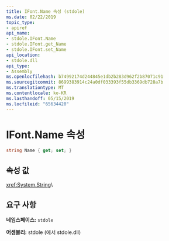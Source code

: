 ```yaml
---
title: IFont.Name 속성 (stdole)
ms.date: 02/22/2019
topic_type:
- apiref
api_name:
- stdole.IFont.Name
- stdole.IFont.get_Name
- stdole.IFont.set_Name
api_location:
- stdole.dll
api_type:
- Assembly
ms.openlocfilehash: b74992174d244845e1db2b283d962f2b87071c91
ms.sourcegitcommit: 8699383914c24a0df033393f55db3369db728a7b
ms.translationtype: MT
ms.contentlocale: ko-KR
ms.lasthandoff: 05/15/2019
ms.locfileid: "65634420"
---
```

# <a name="ifontname-property"></a>IFont.Name 속성

```csharp
string Name { get; set; }
```

## <a name="property-value"></a>속성 값

<xref:System.String>\

## <a name="requirements"></a>요구 사항

**네임스페이스:** `stdole`

**어셈블리:** stdole (에서 stdole.dll)

